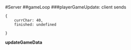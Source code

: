 #Server
##gameLoop
###playerGameUpdate: client sends
```
{ 
    currChar: 40, 
    finished: undefined
          
}
```
**updateGameData**
##
##
